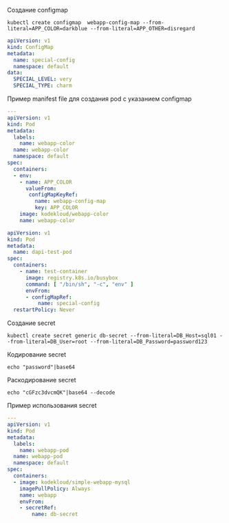 Создание configmap
```console
kubectl create configmap  webapp-config-map --from-literal=APP_COLOR=darkblue --from-literal=APP_OTHER=disregard
```
```yaml
apiVersion: v1
kind: ConfigMap
metadata:
  name: special-config
  namespace: default
data:
  SPECIAL_LEVEL: very
  SPECIAL_TYPE: charm
```
Пример manifest file для создания pod с указанием configmap
```yaml
---
apiVersion: v1
kind: Pod
metadata:
  labels:
    name: webapp-color
  name: webapp-color
  namespace: default
spec:
  containers:
  - env:
    - name: APP_COLOR
      valueFrom:
       configMapKeyRef:
         name: webapp-config-map
         key: APP_COLOR
    image: kodekloud/webapp-color
    name: webapp-color
```
```yaml
apiVersion: v1
kind: Pod
metadata:
  name: dapi-test-pod
spec:
  containers:
    - name: test-container
      image: registry.k8s.io/busybox
      command: [ "/bin/sh", "-c", "env" ]
      envFrom:
      - configMapRef:
          name: special-config
  restartPolicy: Never
```
Создание secret
```console
kubectl create secret generic db-secret --from-literal=DB_Host=sql01 --from-literal=DB_User=root --from-literal=DB_Password=password123
```
Кодирование secret
```console
echo "password"|base64
```
Раскодирование secret
```console
echo "cGFzc3dvcmQK"|base64 --decode
```
Пример использования secret
```yaml
---
apiVersion: v1 
kind: Pod 
metadata:
  labels:
    name: webapp-pod
  name: webapp-pod
  namespace: default 
spec:
  containers:
  - image: kodekloud/simple-webapp-mysql
    imagePullPolicy: Always
    name: webapp
    envFrom:
    - secretRef:
        name: db-secret
```
